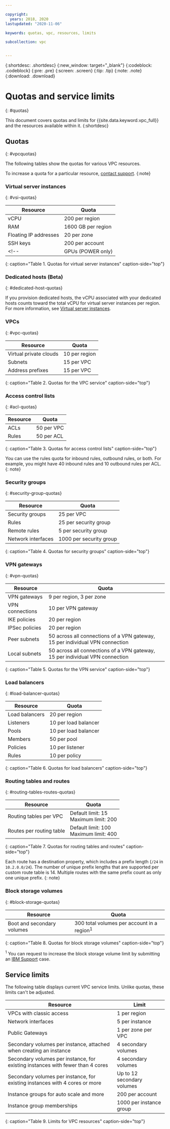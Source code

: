 ```yaml
---

copyright:
  years: 2018, 2020
lastupdated: "2020-11-06"

keywords: quotas, vpc, resources, limits

subcollection: vpc


---
```


{:shortdesc: .shortdesc}
{:new_window: target="_blank"}
{:codeblock: .codeblock}
{:pre: .pre}
{:screen: .screen}
{:tip: .tip}
{:note: .note}
{:download: .download}

# Quotas and service limits
{: #quotas}

This document covers quotas and limits for {{site.data.keyword.vpc_full}} and the resources available within it.
{:shortdesc}

## Quotas
{: #vpcquotas}

The following tables show the quotas for various VPC resources.

To increase a quota for a particular resource, [contact support](/docs/get-support?topic=get-support-getting-customer-support).
{:note}

### Virtual server instances
{: #vsi-quotas}

|   Resource     | Quota |
| ------- | ------ |
| vCPU |  200 per region  |   
| RAM | 1600 GB per region |   
| Floating IP addresses | 20 per zone |   
| SSH keys | 200 per account |   
<!--| GPUs (POWER only) | 16 per region |-->   
{: caption="Table 1. Quotas for virtual server instances" caption-side="top"}

### Dedicated hosts (Beta)
{: #dedicated-host-quotas}

If you provision dedicated hosts, the vCPU associated with your dedicated hosts counts toward the total vCPU for virtual server instances per region. For more information, see [Virtual server instances](/docs/vpc?topic=vpc-quotas#vsi-quotas).

### VPCs
{: #vpc-quotas}

|   Resource     | Quota |
| ------- | ------ |
| Virtual private clouds | 10 per region|    
| Subnets | 15 per VPC |  
| Address prefixes | 15 per VPC |  
{: caption="Table 2. Quotas for the VPC service" caption-side="top"}

### Access control lists
{: #acl-quotas}

|Resource|Quota|
|--------|-----|
|ACLs|50 per VPC |   
|Rules|50 per ACL|
{: caption="Table 3. Quotas for access control lists" caption-side="top"}

You can use the rules quota for inbound rules, outbound rules, or both. For example, you might have 40 inbound rules and 10 outbound rules per ACL.
{: note}

### Security groups
{: #security-group-quotas}

|Resource|Quota|
|--------|-----|
|Security groups|25 per VPC|  
|Rules|25 per security group|   
|Remote rules|5 per security group|  
|Network interfaces|1000 per security group|    
{: caption="Table 4. Quotas for security groups" caption-side="top"}

### VPN gateways
{: #vpn-quotas}

|Resource|Quota|
|--------|-----|
| VPN gateways| 9 per region, 3 per zone |  
| VPN connections | 10 per VPN gateway |  
| IKE policies | 20 per region |  
| IPSec policies | 20 per region |  
| Peer subnets | 50 across all connections of a VPN gateway, 15 per individual VPN connection |  
| Local subnets | 50 across all connections of a VPN gateway, 15 per individual VPN connection |  
{: caption="Table 5. Quotas for the VPN service" caption-side="top"}

### Load balancers
{: #load-balancer-quotas}

|Resource|Quota|
|--------|-----|
| Load balancers | 20 per region |  
| Listeners | 10 per load balancer |  
| Pools | 10 per load balancer |  
| Members | 50 per pool |
| Policies | 10 per listener |
| Rules | 10 per policy |
{: caption="Table 6. Quotas for load balancers" caption-side="top"}

### Routing tables and routes
{: #routing-tables-routes-quotas}

|Resource|Quota|
|--------|-----|
| Routing tables per VPC | Default limit: 15<br />Maximum limit: 200 |  
| Routes per routing table | Default limit: 100<br />Maximum limit: 400 |  
{: caption="Table 7. Quotas for routing tables and routes" caption-side="top"}

Each route has a destination property, which includes a prefix length (`/24` in `10.2.0.0/24`). The number of unique prefix lengths that are supported per custom route table is 14. Multiple routes with the same prefix count as only one unique prefix.
{: note}

### Block storage volumes
{: #block-storage-quotas}

|Resource|Quota|
|--------|-----|
| Boot and secondary volumes | 300 total volumes per account in a region<sup>1</sup> |  
{: caption="Table 8. Quotas for block storage volumes" caption-side="top"}

<sup>1</sup> You can request to increase the block storage volume limit by submitting an [IBM Support](/docs/get-support?topic=get-support-using-avatar) case.


## Service limits
The following table displays current VPC service limits. Unlike quotas, these limits can't be adjusted.

|Resource|Limit|
|--------|-----|
| VPCs with classic access | 1 per region|
| Network interfaces | 5 per instance |   
| Public Gateways | 1 per zone per VPC |
| Secondary volumes per instance, attached when creating an instance |  4 secondary volumes |
| Secondary volumes per instance, for existing instances with fewer than 4 cores | 4 secondary volumes |
| Secondary volumes per instance, for existing instances with 4 cores or more | Up to 12 secondary volumes |
| Instance groups for auto scale and more | 200 per account|
| Instance group memberships  | 1000 per instance group|
{: caption="Table 9. Limits for VPC resources" caption-side="top"}
